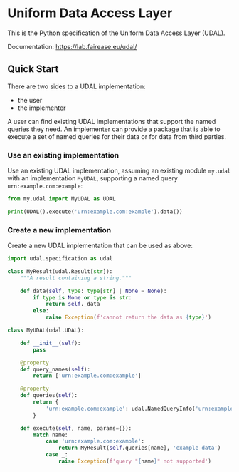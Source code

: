 # Uniform Data Access Layer

This is the Python specification of the Uniform Data Access Layer (UDAL).

Documentation: https://lab.fairease.eu/udal/


## Quick Start

There are two sides to a UDAL implementation:

- the user
- the implementer

A user can find existing UDAL implementations that support the named queries
they need. An implementer can provide a package that is able to execute a set of
named queries for their data or for data from third parties.


### Use an existing implementation

Use an existing UDAL implementation, assuming an existing module `my.udal` with
an implementation `MyUDAL`, supporting a named query `urn:example.com:example`:

```python
from my.udal import MyUDAL as UDAL

print(UDAL().execute('urn:example.com:example').data())
```


### Create a new implementation

Create a new UDAL implementation that can be used as above:

```python
import udal.specification as udal

class MyResult(udal.Result[str]):
    """A result containing a string."""

    def data(self, type: type[str] | None = None):
        if type is None or type is str:
            return self._data
        else:
            raise Exception(f'cannot return the data as {type}')

class MyUDAL(udal.UDAL):

    def __init__(self):
        pass

    @property
    def query_names(self):
        return ['urn:example.com:example']

    @property
    def queries(self):
        return {
            'urn:example.com:example': udal.NamedQueryInfo('urn:example.com:example', {})
        }

    def execute(self, name, params={}):
        match name:
            case 'urn:example.com:example':
                return MyResult(self.queries[name], 'example data')
            case _:
                raise Exception(f'query "{name}" not supported')
```

